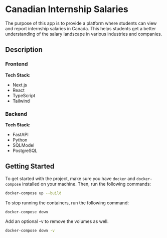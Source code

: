 # Canadian Internship Salaries

The purpose of this app is to provide a platform where students can view and report internship salaries in Canada. This helps students get a better understanding of the salary landscape in various industries and companies.

## Description

### Frontend

**Tech Stack:**
- Next.js
- React
- TypeScript
- Tailwind

### Backend

**Tech Stack:**
- FastAPI
- Python
- SQLModel
- PostgreSQL

## Getting Started

To get started with the project, make sure you have `docker` and `docker-compose` installed on your machine.
Then, run the following commands:

```bash
docker-compose up --build
```

To stop running the containers, run the following command:

```bash
docker-compose down
```
Add an optional -v to remove the volumes as well.

```bash
docker-compose down -v
```

